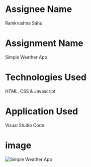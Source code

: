 # Assignee Name
Ramkrushna Sahu
# Assignment Name
Simple Weather App
# Technologies Used
HTML, CSS & Javascript
# Application Used
Visual Studio Code
# image
![Simple Weather App](https://user-images.githubusercontent.com/110914863/193414902-7f7094e4-a581-4b79-bc67-06c0daa9e1ef.png)
